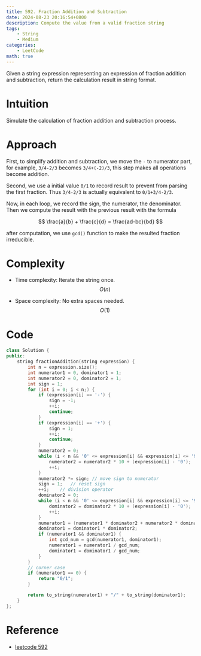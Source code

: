 ```yaml
---
title: 592. Fraction Addition and Subtraction
date: 2024-08-23 20:16:54+0800
description: Compute the value from a valid fraction string
tags: 
    - String
    - Medium
categories:
    - LeetCode
math: true
---
```


Given a string expression representing an expression of fraction addition and subtraction, return the calculation result in string format.

# Intuition

Simulate the calculation of fraction addition and subtraction process.

# Approach

First, to simplify addition and subtraction, we move the `-` to numerator part, for example, `3/4-2/3` becomes `3/4+(-2)/3`, this step makes all operations become addition.

Second, we use a initial value `0/1` to record result to prevent from parsing the first fraction. Thus `3/4-2/3` is actually equivalent to `0/1+3/4-2/3`.

Now, in each loop, we record the sign, the numerator, the denominator. Then we compute the result with the previous result with the formula

$$
\frac{a}{b} + \frac{c}{d} = \frac{ad-bc}{bd}
$$

after computation, we use `gcd()` function to make the resulted fraction irreducible.

# Complexity

- Time complexity: Iterate the string once.
$$O(n)$$

- Space complexity: No extra spaces needed.
$$O(1)$$

# Code

```c++
class Solution {
public:
    string fractionAddition(string expression) {
        int n = expression.size();
        int numerator1 = 0, dominator1 = 1;
        int numerator2 = 0, dominator2 = 1;
        int sign = 1;
        for (int i = 0; i < n;) {
            if (expression[i] == '-') {
                sign = -1;
                ++i;
                continue;
            }
            if (expression[i] == '+') {
                sign = 1;
                ++i;
                continue;
            }
            numerator2 = 0;
            while (i < n && '0' <= expression[i] && expression[i] <= '9') {
                numerator2 = numerator2 * 10 + (expression[i] - '0');
                ++i;
            }
            numerator2 *= sign; // move sign to numerator
            sign = 1;   // reset sign
            ++i;    // division operator
            dominator2 = 0;
            while (i < n && '0' <= expression[i] && expression[i] <= '9') {
                dominator2 = dominator2 * 10 + (expression[i] - '0');
                ++i;
            }
            numerator1 = (numerator1 * dominator2 + numerator2 * dominator1);
            dominator1 = dominator1 * dominator2;
            if (numerator1 && dominator1) {
                int gcd_num = gcd(numerator1, dominator1);
                numerator1 = numerator1 / gcd_num;
                dominator1 = dominator1 / gcd_num;
            }
        }
        // corner case
        if (numerator1 == 0) {
            return "0/1";
        }

        return to_string(numerator1) + "/" + to_string(dominator1);
    }
};
```

# Reference

- [leetcode 592](https://leetcode.com/problems/fraction-addition-and-subtraction/description)
